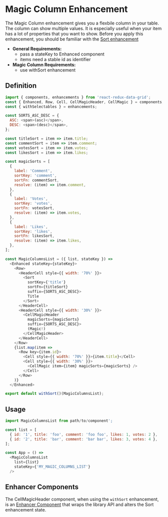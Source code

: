# Magic Column Enhancement

The Magic Column enhancement gives you a flexbile column in your table. The column can show multiple values. It is especially useful when your item has a lot of properties that you want to show. Before you apply this enhancement, you should be familiar with the [Sort enhancement](/docs/features/Sort.md)

* **General Requirements:**
  * pass a stateKey to Enhanced component
  * items need a stable id as identifier
* **Magic Column Requirements:**
  * use withSort enhancement

## Definition

```javascript
import { components, enhancements } from 'react-redux-data-grid';
const { Enhanced, Row, Cell, CellMagicHeader, CellMagic } = components;
const { withSelectables } = enhancements;

const SORTS_ASC_DESC = {
  ASC: <span>(asc)</span>,
  DESC: <span>(desc)</span>,
};

const titleSort = item => item.title;
const commentSort = item => item.comment;
const votesSort = item => item.votes;
const likesSort = item => item.likes;

const magicSorts = [
  {
    label: 'Comment',
    sortKey: 'comment',
    sortFn: commentSort,
    resolve: (item) => item.comment,
  },
  {
    label: 'Votes',
    sortKey: 'votes',
    sortFn: votesSort,
    resolve: (item) => item.votes,
  },
  {
    label: 'Likes',
    sortKey: 'likes',
    sortFn: likesSort,
    resolve: (item) => item.likes,
  },
];

const MagicColumnsList = ({ list, stateKey }) =>
  <Enhanced stateKey={stateKey}>
    <Row>
      <HeaderCell style={{ width: '70%' }}>
        <Sort
          sortKey={'title'}
          sortFn={titleSort}
          suffix={SORTS_ASC_DESC}>
          Title
        </Sort>
      </HeaderCell>
      <HeaderCell style={{ width: '30%' }}>
        <CellMagicHeader
          magicSorts={magicSorts}
          suffix={SORTS_ASC_DESC}>
          (Magic!)
        </CellMagicHeader>
      </HeaderCell>
    </Row>
    {list.map(item =>
      <Row key={item.id}>
        <Cell style={{ width: '70%' }}>{item.title}</Cell>
        <Cell style={{ width: '30%' }}>
          <CellMagic item={item} magicSorts={magicSorts} />
        </Cell>
      </Row>
    )}
  </Enhanced>

export default withSort()(MagicColumnsList);
```

## Usage

```javascript
import MagicColumnsList from path/to/component';

const list = [
  { id: '1', title: 'foo', comment: 'foo foo', likes: 1, votes: 2 },
  { id: '2', title: 'bar', comment: 'bar bar', likes: 3, votes: 4 },
];

const App = () =>
  <MagicColumnsList
    list={list}
    stateKey={'MY_MAGIC_COLUMNS_LIST'}
  />
```

## Enhancer Components

The CellMagicHeader component, when using the `withSort` enhancement, is an [Enhancer Component](/docs/recipes/Consumer.md) that wraps the library API and alters the Sort enhancement state.
